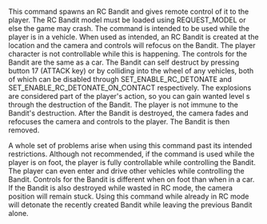 This command spawns an RC Bandit and gives remote control of it to the player. The RC Bandit model must be loaded using REQUEST_MODEL or else the game may crash. The command is intended to be used while the player is in a vehicle. When used as intended, an RC Bandit is created at the location and the camera and controls will refocus on the Bandit. The player character is not controllable while this is happening. The controls for the Bandit are the same as a car. The Bandit can self destruct by pressing button 17 (ATTACK key) or by colliding into the wheel of any vehicles, both of which can be disabled through SET_ENABLE_RC_DETONATE and SET_ENABLE_RC_DETONATE_ON_CONTACT respectively. The explosions are considered part of the player's action, so you can gain wanted level s through the destruction of the Bandit. The player is not immune to the Bandit's destruction. After the Bandit is destroyed, the camera fades and refocuses the camera and controls to the player. The Bandit is then removed.

A whole set of problems arise when using this command past its intended restrictions. Although not recommended, if the command is used while the player is on foot, the player is fully controllable while controlling the Bandit. The player can even enter and drive other vehicles while controlling the Bandit. Controls for the Bandit is different when on foot than when in a car. If the Bandit is also destroyed while wasted in RC mode, the camera position will remain stuck. Using this command while already in RC mode will detonate the recently created Bandit while leaving the previous Bandit alone.
